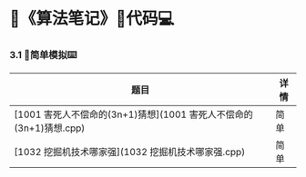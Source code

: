 # :man:《算法笔记》:book:代码:computer:



### 3.1 :bug:简单模拟:keyboard:

| 题目                                                         | 详情 |
| ------------------------------------------------------------ | ---- |
| [1001 害死人不偿命的(3n+1)猜想](1001 害死人不偿命的(3n+1)猜想.cpp) | 简单 |
| [1032 挖掘机技术哪家强](1032 挖掘机技术哪家强.cpp)           | 简单 |

